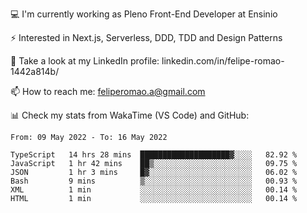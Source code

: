 💻 I'm currently working as Pleno Front-End Developer at Ensinio

⚡ Interested in Next.js, Serverless, DDD, TDD and Design Patterns

👥 Take a look at my LinkedIn profile: linkedin.com/in/felipe-romao-1442a814b/

📫 How to reach me: feliperomao.a@gmail.com

📊 Check my stats from WakaTime (VS Code) and GitHub:

<!--START_SECTION:waka-->

```text
From: 09 May 2022 - To: 16 May 2022

TypeScript   14 hrs 28 mins  ████████████████████▓░░░░   82.92 %
JavaScript   1 hr 42 mins    ██▒░░░░░░░░░░░░░░░░░░░░░░   09.75 %
JSON         1 hr 3 mins     █▓░░░░░░░░░░░░░░░░░░░░░░░   06.02 %
Bash         9 mins          ▒░░░░░░░░░░░░░░░░░░░░░░░░   00.93 %
XML          1 min           ░░░░░░░░░░░░░░░░░░░░░░░░░   00.14 %
HTML         1 min           ░░░░░░░░░░░░░░░░░░░░░░░░░   00.14 %
```

<!--END_SECTION:waka-->
